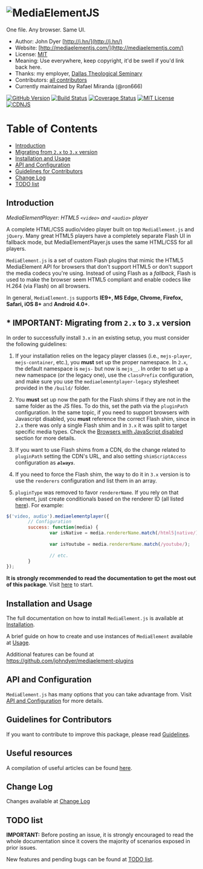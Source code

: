 # ![MediaElementJS](https://cloud.githubusercontent.com/assets/910829/22357262/e6cf32b4-e404-11e6-876b-59afa009f65c.png)

One file. Any browser. Same UI.

* Author: John Dyer [http://j.hn/](http://j.hn/)
* Website: [http://mediaelementjs.com/](http://mediaelementjs.com/)
* License: [MIT](http://johndyer.mit-license.org/)
* Meaning: Use everywhere, keep copyright, it'd be swell if you'd link back here.
* Thanks: my employer, [Dallas Theological Seminary](http://www.dts.edu/)
* Contributors: [all contributors](https://github.com/johndyer/mediaelement/graphs/contributors)
* Currently maintained by Rafael Miranda (@ron666)

[![GitHub Version](https://img.shields.io/npm/v/mediaelement.svg)](https://github.com/johndyer/mediaelement)
[![Build Status](https://img.shields.io/travis/johndyer/mediaelement.svg)](https://travis-ci.org/johndyer/mediaelement)
[![Coverage Status](https://img.shields.io/coveralls/johndyer/mediaelement.svg)](https://coveralls.io/github/johndyer/mediaelement)
[![MIT License](https://img.shields.io/npm/l/mediaelement.svg)](https://johndyer.mit-license.org/)
[![CDNJS](https://img.shields.io/cdnjs/v/mediaelement.svg)](https://cdnjs.com/libraries/mediaelement)

# Table of Contents

* [Introduction](#intro)
* [Migrating from `2.x` to `3.x` version](#migration)
* [Installation and Usage](#installation)
* [API and Configuration](#api)
* [Guidelines for Contributors](#guidelines)
* [Change Log](#changelog)
* [TODO list](#todo)

<a id="intro"></a>
## Introduction

_MediaElementPlayer: HTML5 `<video>` and `<audio>` player_

A complete HTML/CSS audio/video player built on top `MediaElement.js` and `jQuery`. Many great HTML5 players have a completely separate Flash UI in fallback mode, but MediaElementPlayer.js uses the same HTML/CSS for all players.

`MediaElement.js` is a set of custom Flash plugins that mimic the HTML5 MediaElement API for browsers that don't support HTML5 or don't support the media codecs you're using. 
Instead of using Flash as a _fallback_, Flash is used to make the browser seem HTML5 compliant and enable codecs like H.264 (via Flash) on all browsers.

In general, `MediaElement.js` supports **IE9+, MS Edge, Chrome, Firefox, Safari, iOS 8+** and **Android 4.0+**.

<a id="migration"></a>
## * IMPORTANT: Migrating from `2.x` to `3.x` version

In order to successfully install `3.x` in an existing setup, you must consider the following guidelines:

1. If your installation relies on the legacy player classes (i.e., `mejs-player`, `mejs-container`, etc.), you **must** set up the proper namespace. In `2.x`, the default namespace is `mejs-` but now is `mejs__`. In order to set up a new namespace (or the legacy one), use the `classPrefix` configuration, and make sure you use the `mediaelementplayer-legacy` stylesheet provided in the `/build/` folder.

2. You **must** set up now the path for the Flash shims if they are not in the same folder as the JS files. To do this, set the path via the `pluginPath` configuration. In the same topic, if you need to support browsers with Javascript disabled, you **must** reference the correct Flash shim, since in `2.x` there was only a single Flash shim and in `3.x` it was split to target specific media types. Check the [Browsers with JavaScript disabled](docs/installation.md#disabled-javascript) section for more details.
 
3. If you want to use Flash shims from a CDN, do the change related to `pluginPath` setting the CDN's URL, and also setting `shimScriptAccess` configuration as ***`always`***.

4. If you need to force the Flash shim, the way to do it in `3.x` version is to use the `renderers` configuration and list them in an array.

5. `pluginType` was removed to favor `rendererName`. If you rely on that element, just create conditionals based on the renderer ID (all listed [here](docs/usage.md#renderers-list)). For example:

```javascript
$('video, audio').mediaelementplayer({
        // Configuration
        success: function(media) {
                var isNative = media.rendererName.match(/html5|native/);
                
                var isYoutube = media.rendererName.match(/youtube/);
                
                // etc.
        }
});
```

**It is strongly recommended to read the documentation to get the most out of this package**. Visit [here](docs) to start.

<a id="installation"></a>
## Installation and Usage

The full documentation on how to install `MediaElement.js` is available at [Installation](docs/installation.md).

A brief guide on how to create and use instances of `MediaElement` available at [Usage](docs/usage.md).

Additional features can be found at https://github.com/johndyer/mediaelement-plugins

<a id="api"></a>
## API and Configuration
   
`MediaElement.js` has many options that you can take advantage from. Visit [API and Configuration](docs/api.md) for more details.

<a id="guidelines"></a>
## Guidelines for Contributors

If you want to contribute to improve this package, please read [Guidelines](docs/guidelines.md).

<a id="sources"></a>
## Useful resources

A compilation of useful articles can be found [here](docs/resources.md).

<a id="changelog"></a>
## Change Log

Changes available at [Change Log](changelog.md)

<a id="todo"></a>
## TODO list

**IMPORTANT:** Before posting an issue, it is strongly encouraged to read the whole documentation since it covers the majority of scenarios exposed in prior issues. 

New features and pending bugs can be found at [TODO list](TODO.md).

